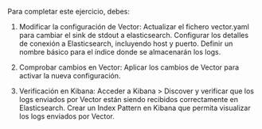 Para completar este ejercicio, debes: 

1. Modificar la configuración de Vector: 
    Actualizar el fichero vector.yaml para cambiar el sink de stdout a elasticsearch. 
    Configurar los detalles de conexión a Elasticsearch, incluyendo host y puerto. 
    Definir un nombre básico para el índice donde se almacenarán los logs. 
    
2. Comprobar cambios en Vector: 
    Aplicar los cambios de Vector para activar la nueva configuración. 

3. Verificación en Kibana: 
    Acceder a Kibana > Discover y verificar que los logs enviados por Vector están siendo recibidos correctamente en Elasticsearch. 
    Crear un Index Pattern en Kibana que permita visualizar los logs enviados por Vector. 